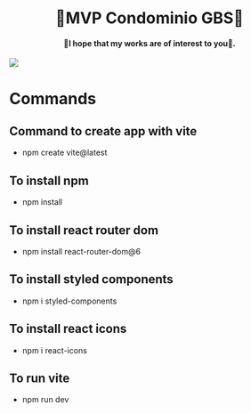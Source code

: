 <h1 align="center">🐍MVP Condominio GBS🐍</h1>
<h4 align="center">🫧I hope that my works are of interest to you🫧. </h4>

![](https://drive.google.com/file/d/1uuUFLrqJoNDldZcUOSoLb3QTYNarvGA8/view)

# Commands

## Command to create app with vite
- npm create vite@latest

## To install npm
- npm install

## To install react router dom
- npm install react-router-dom@6

## To install styled components
- npm i styled-components

## To install react icons
- npm i react-icons

## To run vite
- npm run dev
